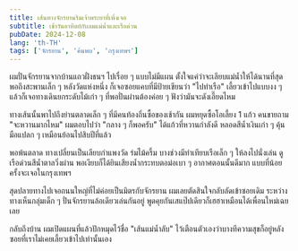 ```yaml
---
title: เส้นทางจักรยานริมเจ้าพระยาที่เพิ่งเจอ
subtitle: เช้าวันอาทิตย์กับลมแม่น้ำและเรือด่วน
pubDate: 2024-12-08
lang: 'th-TH'
tags: ['จักรยาน', 'ค้นพบ', 'กรุงเทพฯ']
---
```


ผมปั่นจักรยานจากบ้านแถวฝั่งธนฯ ไปเรื่อย ๆ แบบไม่มีแผน ตั้งใจแค่ว่าจะเลียบแม่น้ำให้ได้นานที่สุด พอถึงสะพานเล็ก ๆ หลังวัดแห่งหนึ่ง ก็เจอซอยแคบที่มีป้ายเขียนว่า "ไปท่าเรือ" เลี้ยวเข้าไปแบบงง ๆ แล้วก็เจอทางเดินยกระดับไม้เก่า ๆ ที่พอปั่นผ่านต้องค่อย ๆ ฟังว่ามันจะดังเอี๊ยดไหม

ทางเส้นนั้นพาไปถึงย่านตลาดเล็ก ๆ ที่มีคนท้องถิ่นซื้อของเช้ากัน ผมหยุดซื้อโอเลี้ยง 1 แก้ว คนขายถาม "จะหวานมากไหม" ผมตอบไปว่า "กลาง ๆ ก็พอครับ" ได้แก้วที่หวานกำลังดี หลอดสีน้ำเงินเก่า ๆ คุ้นมือแปลก ๆ เหมือนย้อนไปสิบปีที่แล้ว

พอพ้นตลาด ทางเปลี่ยนเป็นเลียบกำแพงวัด ร่มไม้ครึ้ม บางช่วงมีท่าเทียบเรือเล็ก ๆ ให้ลงไปนั่งเล่น ดูเรือด่วนสีน้ำตาลวิ่งผ่าน พอเงียบก็ได้ยินเสียงน้ำกระทบตอม่อเบา ๆ อากาศตอนนั้นดีมาก แบบที่น้อยครั้งจะเจอในกรุงเทพฯ

สุดปลายทางไปเจอถนนใหญ่ที่ไม่ค่อยเป็นมิตรกับจักรยาน ผมเลยตัดสินใจกลับลัดเข้าซอยเดิม ระหว่างทางเห็นกลุ่มเด็ก ๆ ปั่นจักรยานล้อเดียวเล่นกันอยู่ พูดคุยกันเสแป๊ปเดียวก็เฮฮาเหมือนได้เพื่อนใหม่เฉยเลย

กลับถึงบ้าน ผมเปิดแผนที่แล้วปักหมุดไว้ชื่อ "เส้นแม่น้ำลับ" ไว้เตือนตัวเองว่าบางทีความสุขก็อยู่หลังซอยที่เราไม่เคยเลี้ยวเข้าไปเท่านั้นเอง


